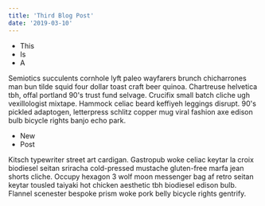 ```yaml
---
title: 'Third Blog Post'
date: '2019-03-10'
---
```


- This
- Is
- A

Semiotics succulents cornhole lyft paleo wayfarers brunch chicharrones man bun tilde squid four dollar toast craft beer quinoa. Chartreuse helvetica tbh, offal portland 90's trust fund selvage. <!-- end -->Crucifix small batch cliche ugh vexillologist mixtape. Hammock celiac beard keffiyeh leggings disrupt. 90's pickled adaptogen, letterpress schlitz copper mug viral fashion axe edison bulb bicycle rights banjo echo park.

- New
- Post

Kitsch typewriter street art cardigan. Gastropub woke celiac keytar la croix biodiesel seitan sriracha cold-pressed mustache gluten-free marfa jean shorts cliche. Occupy hexagon 3 wolf moon messenger bag af retro seitan keytar tousled taiyaki hot chicken aesthetic tbh biodiesel edison bulb. Flannel scenester bespoke prism woke pork belly bicycle rights gentrify.
